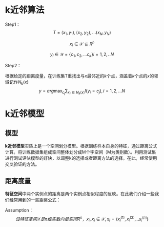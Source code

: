 # k近邻算法

Step1：
$$
T = {(x_1,y_1),(x_2,y_2),...(x_N,y_N)}
$$



$$
x_i \in \mathcal{X} \subseteq R^n 
$$

$$
y_i \in \mathcal{Y}=\{c_1,c_2,...c_k\}  i = 1,2,..N
$$


Step2：

根据给定的距离度量，在训练集T重找出与$x$最邻近的$k$个点，涵盖着$k$个点的$x$的领域记作$N_k(x)$
$$
y = arg \max_{c_j} \sum_{x_i \in N_k(x)}I(y_i = c_j),i=1,2,...N
$$

# k近邻模型

## 模型

**k近邻模型**实质上是一个空间划分模型。根据训练样本自身的特征，通过距离公式计算，将训练数据集组成空间整体划分成M个字空间（M为类别数）。利用测试集进行测试评估模型的好快，以调整k的选择或者距离方法的选择。在此，经常使用交叉验证的方法。

## 距离度量

**特征空间**中两个实例点的距离是两个实例点相似程度的反映。在此我们介绍一些我们经常用到的一些距离公式：

Assumption：
$$
设特征空间\mathcal{X}是n维实数向量空间R^n，x_i,x_j \in \mathcal{X},x_i=(x_i^{(1)},x_i^{(2)},..x_i^{(n)})
$$










































